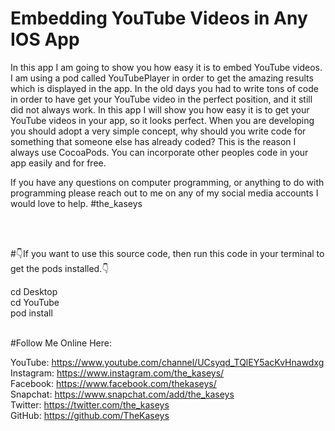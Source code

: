 # Embedding YouTube Videos in Any IOS App

In this app I am going to show you how easy it is to embed YouTube videos. I am using a pod called YouTubePlayer in order to get the amazing results which is displayed in the app. In the old days you had to write tons of code in order to have get your YouTube video in the perfect position, and it still did not always work. In this app I will show you how easy it is to get your YouTube videos in your app, so it looks perfect. When you are developing you should adopt a very simple concept, why should you write code for something that someone else has already coded? This is the reason I always use CocoaPods. You can incorporate other peoples code in your app easily and for free.

If you have any questions on computer programming, or anything to do with programming please reach out to me on any of my social media accounts I would love to help. #the_kaseys

<br /><br />

#👇If you want to use this source code, then run this code in your terminal to get the pods installed.👇

cd Desktop<br />
cd YouTube<br />
pod install<br />

<br />
#Follow Me Online Here:

YouTube: https://www.youtube.com/channel/UCsyqd_TQlEY5acKvHnawdxg<br />
Instagram: https://www.instagram.com/the_kaseys/<br />
Facebook: https://www.facebook.com/thekaseys/<br />
Snapchat: https://www.snapchat.com/add/the_kaseys<br />
Twitter: https://twitter.com/the_kaseys<br />
GitHub: https://github.com/TheKaseys<br />
